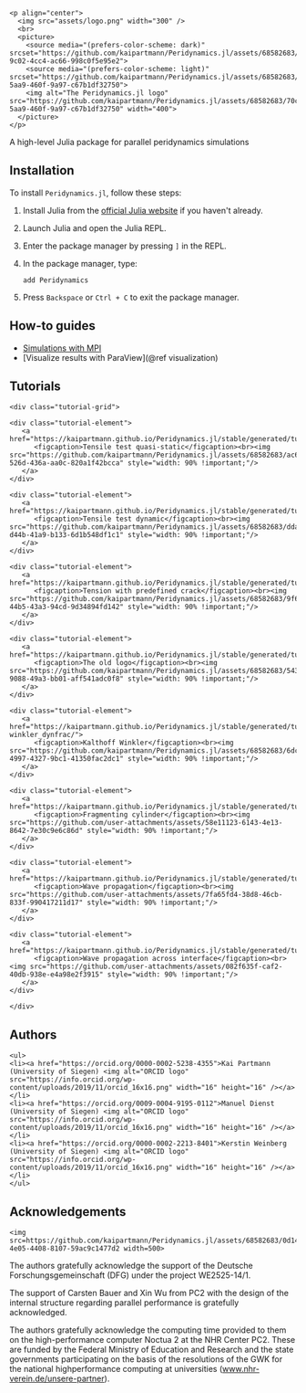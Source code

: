 ```@raw html
<p align="center">
  <img src="assets/logo.png" width="300" />
  <br>
  <picture>
    <source media="(prefers-color-scheme: dark)" srcset="https://github.com/kaipartmann/Peridynamics.jl/assets/68582683/817c7bd4-9c02-4cc4-ac66-998c0f5e95e2">
    <source media="(prefers-color-scheme: light)" srcset="https://github.com/kaipartmann/Peridynamics.jl/assets/68582683/70c24007-5aa9-460f-9a97-c67b1df32750">
    <img alt="The Peridynamics.jl logo" src="https://github.com/kaipartmann/Peridynamics.jl/assets/68582683/70c24007-5aa9-460f-9a97-c67b1df32750" width="400">
  </picture>
</p>
```

A high-level Julia package for parallel peridynamics simulations

## Installation

To install `Peridynamics.jl`, follow these steps:

1. Install Julia from the [official Julia website](https://julialang.org/) if you haven't already.

2. Launch Julia and open the Julia REPL.

3. Enter the package manager by pressing `]` in the REPL.

4. In the package manager, type:
   ```
   add Peridynamics
   ```

5. Press `Backspace` or `Ctrl + C` to exit the package manager.

## How-to guides
- [Simulations with MPI](@ref)
- [Visualize results with ParaView](@ref visualization)

## Tutorials

```@raw html
<div class="tutorial-grid">
```

```@raw html
<div class="tutorial-element">
   <a href="https://kaipartmann.github.io/Peridynamics.jl/stable/generated/tutorial_tension_static/">
      <figcaption>Tensile test quasi-static</figcaption><br><img src="https://github.com/kaipartmann/Peridynamics.jl/assets/68582683/ac69d8aa-526d-436a-aa0c-820a1f42bcca" style="width: 90% !important;"/>
   </a>
</div>
```

```@raw html
<div class="tutorial-element">
   <a href="https://kaipartmann.github.io/Peridynamics.jl/stable/generated/tutorial_tension_dynfrac/">
      <figcaption>Tensile test dynamic</figcaption><br><img src="https://github.com/kaipartmann/Peridynamics.jl/assets/68582683/dda2b7b3-d44b-41a9-b133-6d1b548df1c1" style="width: 90% !important;"/>
   </a>
</div>
```


```@raw html
<div class="tutorial-element">
   <a href="https://kaipartmann.github.io/Peridynamics.jl/stable/generated/tutorial_tension_precrack/">
      <figcaption>Tension with predefined crack</figcaption><br><img src="https://github.com/kaipartmann/Peridynamics.jl/assets/68582683/9f627d2d-44b5-43a3-94cd-9d34894fd142" style="width: 90% !important;"/>
   </a>
</div>
```

```@raw html
<div class="tutorial-element">
   <a href="https://kaipartmann.github.io/Peridynamics.jl/stable/generated/tutorial_logo/">
      <figcaption>The old logo</figcaption><br><img src="https://github.com/kaipartmann/Peridynamics.jl/assets/68582683/5439e112-9088-49a3-bb01-aff541adc0f8" style="width: 90% !important;"/>
   </a>
</div>
```

```@raw html
<div class="tutorial-element">
   <a href="https://kaipartmann.github.io/Peridynamics.jl/stable/generated/tutorial_kalthoff-winkler_dynfrac/">
      <figcaption>Kalthoff Winkler</figcaption><br><img src="https://github.com/kaipartmann/Peridynamics.jl/assets/68582683/6dc362ef-4997-4327-9bc1-41350fac2dc1" style="width: 90% !important;"/>
   </a>
</div>
```

```@raw html
<div class="tutorial-element">
   <a href="https://kaipartmann.github.io/Peridynamics.jl/stable/generated/tutorial_cylinder/">
      <figcaption>Fragmenting cylinder</figcaption><br><img src="https://github.com/user-attachments/assets/58e11123-6143-4e13-8642-7e30c9e6c86d" style="width: 90% !important;"/>
   </a>
</div>
```

```@raw html
<div class="tutorial-element">
   <a href="https://kaipartmann.github.io/Peridynamics.jl/stable/generated/tutorial_wave_in_bar/">
      <figcaption>Wave propagation</figcaption><br><img src="https://github.com/user-attachments/assets/7fa65fd4-38d8-46cb-833f-990417211d17" style="width: 90% !important;"/>
   </a>
</div>
```

```@raw html
<div class="tutorial-element">
   <a href="https://kaipartmann.github.io/Peridynamics.jl/stable/generated/tutorial_wave_interface/">
      <figcaption>Wave propagation across interface</figcaption><br><img src="https://github.com/user-attachments/assets/082f635f-caf2-40db-938e-e4a98e2f3915" style="width: 90% !important;"/>
   </a>
</div>
```

```@raw html
</div>
```


## Authors

```@raw html
<ul>
<li><a href="https://orcid.org/0000-0002-5238-4355">Kai Partmann (University of Siegen) <img alt="ORCID logo" src="https://info.orcid.org/wp-content/uploads/2019/11/orcid_16x16.png" width="16" height="16" /></a></li>
<li><a href="https://orcid.org/0009-0004-9195-0112">Manuel Dienst (University of Siegen) <img alt="ORCID logo" src="https://info.orcid.org/wp-content/uploads/2019/11/orcid_16x16.png" width="16" height="16" /></a></li>
<li><a href="https://orcid.org/0000-0002-2213-8401">Kerstin Weinberg (University of Siegen) <img alt="ORCID logo" src="https://info.orcid.org/wp-content/uploads/2019/11/orcid_16x16.png" width="16" height="16" /></a></li>
</ul>
```

## Acknowledgements
```@raw html
<img src=https://github.com/kaipartmann/Peridynamics.jl/assets/68582683/0d14a65b-4e05-4408-8107-59ac9c1477d2 width=500>
```
The authors gratefully acknowledge the support of the Deutsche Forschungsgemeinschaft (DFG) under the project WE2525-14/1.

The support of Carsten Bauer and Xin Wu from PC2 with the design of the internal structure regarding parallel performance is gratefully acknowledged.

The authors gratefully acknowledge the computing time provided to them on the high-performance computer Noctua 2 at the NHR Center PC2. These are funded by the Federal Ministry of Education and Research and the state governments participating on the basis of the resolutions of the GWK for the national highperformance computing at universities (www.nhr-verein.de/unsere-partner).
